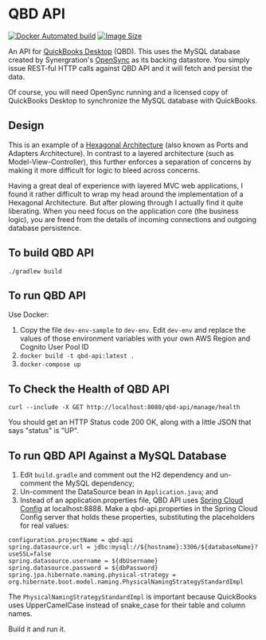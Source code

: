 # QBD API

[![Docker Automated build](https://img.shields.io/docker/automated/bschalme/qbd-api.svg?style=flat-square)](https://hub.docker.com/r/bschalme/qbd-api/builds/)
[![Image Size](https://images.microbadger.com/badges/image/bschalme/qbd-api.svg)](https://microbadger.com/images/bschalme/qbd-api)


An API for [QuickBooks Desktop](https://quickbooks.intuit.com/ca/desktop/premier/) (QBD). This uses the MySQL database created by Synergration's 
[OpenSync](http://synergration.com/software/opensync/) as its backing datastore. You simply issue REST-ful HTTP calls against QBD API and it will fetch and persist the data.

Of course, you will need OpenSync running and a licensed copy of QuickBooks Desktop to synchronize the MySQL database with QuickBooks.

## Design

This is an example of a [Hexagonal Architecture](https://en.wikipedia.org/wiki/Hexagonal_architecture_(software)) (also known as Ports and Adapters Architecture). In contrast to a layered
architecture (such as Model-View-Controller), this further enforces a separation of concerns by making it more difficult for logic to bleed across concerns.

Having a great deal of experience with layered MVC web applications, I found it rather difficult to wrap my head around the implementation of a Hexagonal Architecture. But after plowing
through I actually find it quite liberating. When you need focus on the application core (the business logic), you are freed from the details of incoming connections and outgoing 
database persistence. 

## To build QBD API

```
./gradlew build
```

## To run QBD API

Use Docker:

1. Copy the file `dev-env-sample` to `dev-env`. Edit `dev-env` and replace the values of those environment variables with your own AWS Region and Cognito User Pool ID
2. `docker build -t qbd-api:latest .`
3. `docker-compose up`

## To Check the Health of QBD API

```
curl --include -X GET http://localhost:8080/qbd-api/manage/health
``` 

You should get an HTTP Status code 200 OK, along with a little JSON that says "status" is "UP".

## To run QBD API Against a MySQL Database

1. Edit `build.gradle` and comment out the H2 dependency and un-comment the MySQL dependency;
2. Un-comment the DataSource bean in `Application.java`; and 
3. Instead of an application.properties file, QBD API uses [Spring Cloud Config](https://cloud.spring.io/spring-cloud-config/) at localhost:8888. Make a qbd-api.properties in the Spring Cloud Config server that holds these properties, substituting the placeholders for real values:

```
configuration.projectName = qbd-api
spring.datasource.url = jdbc:mysql://${hostname}:3306/${databaseName}?useSSL=false
spring.datasource.username = ${dbUsername}
spring.datasource.password = ${dbPassword}
spring.jpa.hibernate.naming.physical-strategy = org.hibernate.boot.model.naming.PhysicalNamingStrategyStandardImpl
```

The `PhysicalNamingStrategyStandardImpl` is important because QuickBooks uses UpperCamelCase instead of snake_case for their table and column names.

Build it and run it.
